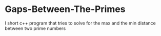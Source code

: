 # Gaps-Between-The-Primes
I short c++ program that tries to solve for the max and the min distance between two prime numbers
